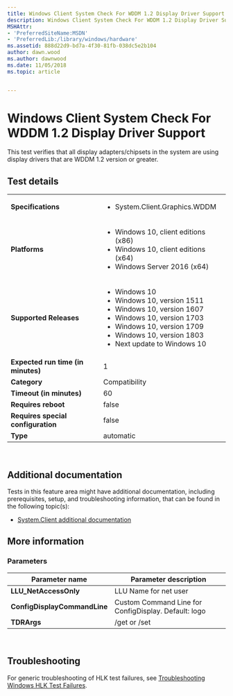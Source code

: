 ```yaml
---
title: Windows Client System Check For WDDM 1.2 Display Driver Support
description: Windows Client System Check For WDDM 1.2 Display Driver Support
MSHAttr:
- 'PreferredSiteName:MSDN'
- 'PreferredLib:/library/windows/hardware'
ms.assetid: 888d22d9-bd7a-4f30-81fb-038dc5e2b104
author: dawn.wood
ms.author: dawnwood
ms.date: 11/05/2018
ms.topic: article


---
```


# <span id="p_hlk_test.f6345e90-c03e-44be-ba7f-73c3e4699987"></span>Windows Client System Check For WDDM 1.2 Display Driver Support


This test verifies that all display adapters/chipsets in the system are using display drivers that are WDDM 1.2 version or greater.

## Test details
|||
|---|---|
| **Specifications**  | <ul><li>System.Client.Graphics.WDDM</li></ul> |  
| **Platforms**   | <ul><li>Windows 10, client editions (x86)</li><li>Windows 10, client editions (x64)</li><li>Windows Server 2016 (x64)</li></ul> |
| **Supported Releases** | <ul><li>Windows 10</li><li>Windows 10, version 1511</li><li>Windows 10, version 1607</li><li>Windows 10, version 1703</li><li>Windows 10, version 1709</li><li>Windows 10, version 1803</li><li>Next update to Windows 10</li></ul> |
|**Expected run time (in minutes)**| 1 |
|**Category**| Compatibility |
|**Timeout (in minutes)**| 60 |
|**Requires reboot**| false |
|**Requires special configuration**| false |
|**Type**| automatic |

 

## <span id="Additional_documentation"></span><span id="additional_documentation"></span><span id="ADDITIONAL_DOCUMENTATION"></span>Additional documentation


Tests in this feature area might have additional documentation, including prerequisites, setup, and troubleshooting information, that can be found in the following topic(s):

-   [System.Client additional documentation](system-client-additional-documentation.md)

## <span id="More_information"></span><span id="more_information"></span><span id="MORE_INFORMATION"></span>More information


### <span id="Parameters"></span><span id="parameters"></span><span id="PARAMETERS"></span>Parameters

| Parameter name               | Parameter description                                |
|------------------------------|------------------------------------------------------|
| **LLU\_NetAccessOnly**       | LLU Name for net user                                |
| **ConfigDisplayCommandLine** | Custom Command Line for ConfigDisplay. Default: logo |
| **TDRArgs**                  | /get or /set                                         |

 

## <span id="Troubleshooting"></span><span id="troubleshooting"></span><span id="TROUBLESHOOTING"></span>Troubleshooting


For generic troubleshooting of HLK test failures, see [Troubleshooting Windows HLK Test Failures](..\user\troubleshooting-windows-hlk-test-failures.md).

 

 







